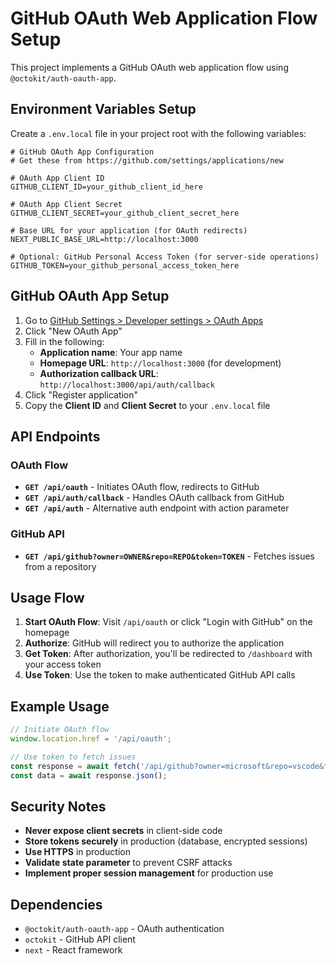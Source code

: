 # GitHub OAuth Web Application Flow Setup

This project implements a GitHub OAuth web application flow using `@octokit/auth-oauth-app`.

## Environment Variables Setup

Create a `.env.local` file in your project root with the following variables:

```env
# GitHub OAuth App Configuration
# Get these from https://github.com/settings/applications/new

# OAuth App Client ID
GITHUB_CLIENT_ID=your_github_client_id_here

# OAuth App Client Secret
GITHUB_CLIENT_SECRET=your_github_client_secret_here

# Base URL for your application (for OAuth redirects)
NEXT_PUBLIC_BASE_URL=http://localhost:3000

# Optional: GitHub Personal Access Token (for server-side operations)
GITHUB_TOKEN=your_github_personal_access_token_here
```

## GitHub OAuth App Setup

1. Go to [GitHub Settings > Developer settings > OAuth Apps](https://github.com/settings/applications/new)
2. Click "New OAuth App"
3. Fill in the following:
   - **Application name**: Your app name
   - **Homepage URL**: `http://localhost:3000` (for development)
   - **Authorization callback URL**: `http://localhost:3000/api/auth/callback`
4. Click "Register application"
5. Copy the **Client ID** and **Client Secret** to your `.env.local` file

## API Endpoints

### OAuth Flow

- **`GET /api/oauth`** - Initiates OAuth flow, redirects to GitHub
- **`GET /api/auth/callback`** - Handles OAuth callback from GitHub
- **`GET /api/auth`** - Alternative auth endpoint with action parameter

### GitHub API

- **`GET /api/github?owner=OWNER&repo=REPO&token=TOKEN`** - Fetches issues from a repository

## Usage Flow

1. **Start OAuth Flow**: Visit `/api/oauth` or click "Login with GitHub" on the homepage
2. **Authorize**: GitHub will redirect you to authorize the application
3. **Get Token**: After authorization, you'll be redirected to `/dashboard` with your access token
4. **Use Token**: Use the token to make authenticated GitHub API calls

## Example Usage

```typescript
// Initiate OAuth flow
window.location.href = '/api/oauth';

// Use token to fetch issues
const response = await fetch('/api/github?owner=microsoft&repo=vscode&token=YOUR_TOKEN');
const data = await response.json();
```

## Security Notes

- **Never expose client secrets** in client-side code
- **Store tokens securely** in production (database, encrypted sessions)
- **Use HTTPS** in production
- **Validate state parameter** to prevent CSRF attacks
- **Implement proper session management** for production use

## Dependencies

- `@octokit/auth-oauth-app` - OAuth authentication
- `octokit` - GitHub API client
- `next` - React framework

